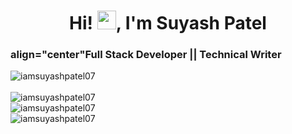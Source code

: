 <body>
<h1 align="center">Hi! <img src="https://raw.githubusercontent.com/MartinHeinz/MartinHeinz/master/wave.gif" width="30px">, I'm Suyash Patel </h1>
    <h3> align="center"Full Stack Developer || Technical Writer</h3>

<div align="left"> <img src="https://komarev.com/ghpvc/?username=iamsuyashpatel07&label=Profile%20views&color=0e75b6&style=flat" alt="iamsuyashpatel07" /> </div>
<br/>
<div><img align="left" src="https://github-readme-stats.vercel.app/api/top-langs?username=iamsuyashpatel07&show_icons=true&locale=en&layout=compact" alt="iamsuyashpatel07" /></div>
<br/>
<div><img align="left" src="https://github-readme-stats.vercel.app/api?username=iamsuyashpatel07&show_icons=true&locale=en" alt="iamsuyashpatel07" /></div>
<br/>
<div><img align="left" src="https://github-readme-streak-stats.herokuapp.com/?user=iamsuyashpatel07&" alt="iamsuyashpatel07" /></div>
</body>

